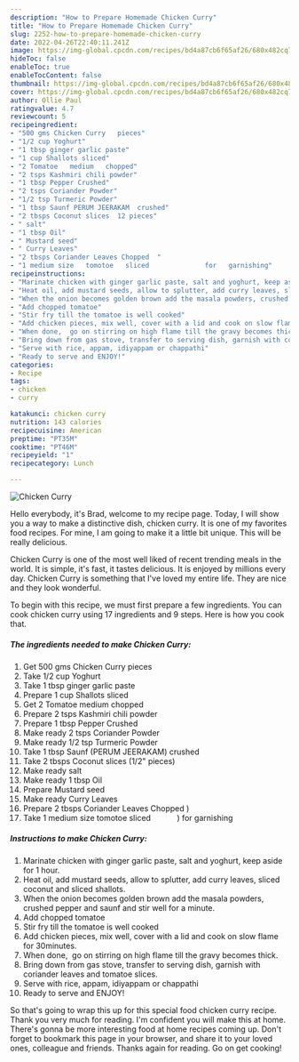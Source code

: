 ```yaml
---
description: "How to Prepare Homemade Chicken Curry"
title: "How to Prepare Homemade Chicken Curry"
slug: 2252-how-to-prepare-homemade-chicken-curry
date: 2022-04-26T22:40:11.241Z
image: https://img-global.cpcdn.com/recipes/bd4a87cb6f65af26/680x482cq70/chicken-curry-recipe-main-photo.jpg
hideToc: false
enableToc: true
enableTocContent: false
thumbnail: https://img-global.cpcdn.com/recipes/bd4a87cb6f65af26/680x482cq70/chicken-curry-recipe-main-photo.jpg
cover: https://img-global.cpcdn.com/recipes/bd4a87cb6f65af26/680x482cq70/chicken-curry-recipe-main-photo.jpg
author: Ollie Paul
ratingvalue: 4.7
reviewcount: 5
recipeingredient:
- "500 gms Chicken Curry   pieces"
- "1/2 cup Yoghurt"
- "1 tbsp ginger garlic paste"
- "1 cup Shallots sliced"
- "2 Tomatoe   medium   chopped"
- "2 tsps Kashmiri chili powder"
- "1 tbsp Pepper Crushed"
- "2 tsps Coriander Powder"
- "1/2 tsp Turmeric Powder"
- "1 tbsp Saunf PERUM JEERAKAM  crushed"
- "2 tbsps Coconut slices  12 pieces"
- " salt"
- "1 tbsp Oil"
- " Mustard seed"
- " Curry Leaves"
- "2 tbsps Coriander Leaves Chopped  "
- "1 medium size   tomotoe   sliced              for   garnishing"
recipeinstructions:
- "Marinate chicken with ginger garlic paste, salt and yoghurt, keep aside for 1 hour."
- "Heat oil, add mustard seeds, allow to splutter, add curry leaves, sliced coconut and sliced shallots."
- "When the onion becomes golden brown add the masala powders, crushed pepper and saunf and stir well for a minute."
- "Add chopped tomatoe"
- "Stir fry till the tomatoe is well cooked"
- "Add chicken pieces, mix well, cover with a lid and cook on slow flame for 30minutes."
- "When done,  go on stirring on high flame till the gravy becomes thick."
- "Bring down from gas stove, transfer to serving dish, garnish with coriander leaves and tomatoe slices."
- "Serve with rice, appam, idiyappam or chappathi"
- "Ready to serve and ENJOY!"
categories:
- Recipe
tags:
- chicken
- curry

katakunci: chicken curry 
nutrition: 143 calories
recipecuisine: American
preptime: "PT35M"
cooktime: "PT46M"
recipeyield: "1"
recipecategory: Lunch

---
```



![Chicken Curry](https://img-global.cpcdn.com/recipes/bd4a87cb6f65af26/680x482cq70/chicken-curry-recipe-main-photo.jpg)

Hello everybody, it's Brad, welcome to my recipe page. Today, I will show you a way to make a distinctive dish, chicken curry. It is one of my favorites food recipes. For mine, I am going to make it a little bit unique. This will be really delicious.



Chicken Curry is one of the most well liked of recent trending meals in the world. It is simple, it's fast, it tastes delicious. It is enjoyed by millions every day. Chicken Curry is something that I've loved my entire life. They are nice and they look wonderful.


To begin with this recipe, we must first prepare a few ingredients. You can cook chicken curry using 17 ingredients and 9 steps. Here is how you cook that.

<!--inarticleads1-->

##### The ingredients needed to make Chicken Curry:

1. Get 500 gms Chicken Curry   pieces
1. Take 1/2 cup Yoghurt
1. Take 1 tbsp ginger garlic paste
1. Prepare 1 cup Shallots sliced
1. Get 2 Tomatoe   medium   chopped
1. Prepare 2 tsps Kashmiri chili powder
1. Prepare 1 tbsp Pepper Crushed
1. Make ready 2 tsps Coriander Powder
1. Make ready 1/2 tsp Turmeric Powder
1. Take 1 tbsp Saunf (PERUM JEERAKAM)  crushed
1. Take 2 tbsps Coconut slices  (1/2&#34; pieces)
1. Make ready  salt
1. Make ready 1 tbsp Oil
1. Prepare  Mustard seed
1. Make ready  Curry Leaves
1. Prepare 2 tbsps Coriander Leaves Chopped  )
1. Take 1 medium size   tomotoe   sliced            )  for   garnishing




<!--inarticleads2-->

##### Instructions to make Chicken Curry:

1. Marinate chicken with ginger garlic paste, salt and yoghurt, keep aside for 1 hour.
1. Heat oil, add mustard seeds, allow to splutter, add curry leaves, sliced coconut and sliced shallots.
1. When the onion becomes golden brown add the masala powders, crushed pepper and saunf and stir well for a minute.
1. Add chopped tomatoe
1. Stir fry till the tomatoe is well cooked
1. Add chicken pieces, mix well, cover with a lid and cook on slow flame for 30minutes.
1. When done,  go on stirring on high flame till the gravy becomes thick.
1. Bring down from gas stove, transfer to serving dish, garnish with coriander leaves and tomatoe slices.
1. Serve with rice, appam, idiyappam or chappathi
1. Ready to serve and ENJOY!



So that's going to wrap this up for this special food chicken curry recipe. Thank you very much for reading. I'm confident you will make this at home. There's gonna be more interesting food at home recipes coming up. Don't forget to bookmark this page in your browser, and share it to your loved ones, colleague and friends. Thanks again for reading. Go on get cooking!
